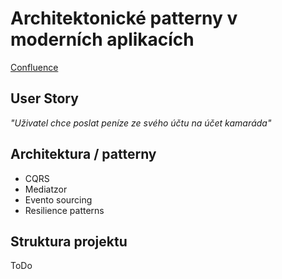 # Architektonické patterny v moderních aplikacích
[Confluence](https://confluence.mediso.cz/spaces/~szechner/pages/16944137/Architektonick%C3%A9+patterny+v+modern%C3%ADch+aplikac%C3%ADch)

## User Story
*"Uživatel chce poslat peníze ze svého účtu na účet kamaráda"*

## Architektura / patterny
- CQRS
- Mediatzor
- Evento sourcing
- Resilience patterns

## Struktura projektu
ToDo
